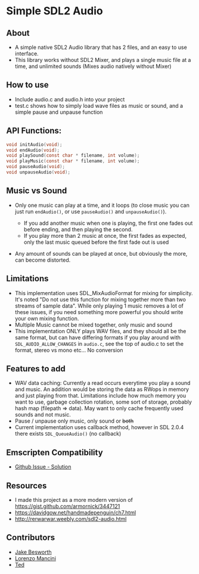 # Simple SDL2 Audio

## About

* A simple native SDL2 Audio library that has 2 files, and an easy to use interface.
* This library works without SDL2 Mixer, and plays a single music file at a time, and unlimited sounds (Mixes audio natively without Mixer)

## How to use

* Include audio.c and audio.h into your project
* test.c shows how to simply load wave files as music or sound, and a simple pause and unpause function

## API Functions:

```c
void initAudio(void);
void endAudio(void);
void playSound(const char * filename, int volume);
void playMusic(const char * filename, int volume);
void pauseAudio(void);
void unpauseAudio(void);
```

## Music vs Sound

* Only one music can play at a time, and it loops (to close music you can just run `endAudio()`, or use `pauseAudio()` and `unpauseAudio()`).
   * If you add another music when one is playing, the first one fades out before ending, and then playing the second.
   * If you play more than 2 music at once, the first fades as expected, only the last music queued before the first fade out is used

* Any amount of sounds can be played at once, but obviously the more, can become distorted.

## Limitations

* This implementation uses SDL_MixAudioFormat for mixing for simplicity. It's noted "Do not use this function for mixing together more than two streams of sample data". While only playing 1 music removes a lot of these issues, if you need something more powerful you should write your own mixing function.
* Multiple Music cannot be mixed together, only music and sound
* This implementation ONLY plays WAV files, and they should all be the same format, but can have differing formats if you play around with `SDL_AUDIO_ALLOW_CHANGES` in `audio.c`, see the top of audio.c to set the format, stereo vs mono etc... No conversion

## Features to add

- WAV data caching: Currently a read occurs everytime you play a sound and music. An addition would be storing the data as RWops in memory and just playing from that. Limitations include how much memory you want to use, garbage collection rotation, some sort of storage, probably hash map (filepath => data). May want to only cache frequently used sounds and not music.
- Pause / unpause only music, only sound or ~~both~~
- Current implementation uses callback method, however in SDL 2.0.4 there exists `SDL_QueueAudio()` (no callback)

## Emscripten Compatibility

* [Github Issue - Solution](https://github.com/jakebesworth/Simple-SDL2-Audio/issues/2)

## Resources

* I made this project as a more modern version of https://gist.github.com/armornick/3447121
* https://davidgow.net/handmadepenguin/ch7.html
* http://rerwarwar.weebly.com/sdl2-audio.html

## Contributors

* [Jake Besworth](https://github.com/jakebesworth)
* [Lorenzo Mancini](https://github.com/lmancini)
* [Ted](https://github.com/claimred)
